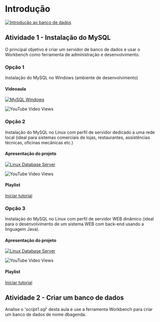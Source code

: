 # Introdução
[![Introdução ao banco de dados](https://github.com/professorjosedeassis/mysql/blob/master/imagens/intro_banco.png)](https://professorjosedeassis.github.io/mysql/ "Assistir apresentação")
## Atividade 1 - Instalação do MySQL
O principal objetivo é criar um servidor de banco de dados e usar o Workbench como ferramenta de administração e desenvolvimento.
### Opção 1
Instalação do MySQL no Windows (ambiente de desenvolvimento)
#### Videoaula
[![MySQL Windows](http://img.youtube.com/vi/iYN9a3i2qkQ/0.jpg)](http://www.youtube.com/watch?v=iYN9a3i2qkQ "Assistir no YouTube")

![YouTube Video Views](https://img.shields.io/youtube/views/iYN9a3i2qkQ?style=social)
### Opção 2
Instalação do MySQL no Linux com perfil de servidor dedicado a uma rede local (ideal para sistemas comerciais de lojas, restaurantes, assistências técnicas, oficinas mecânicas etc.)
#### Apresentação do projeto
[![Linux Database Server](http://img.youtube.com/vi/E6Hf5rQajtw/0.jpg)](http://www.youtube.com/watch?v=E6Hf5rQajtw "Assistir no YouTube")

![YouTube Video Views](https://img.shields.io/youtube/views/E6Hf5rQajtw?style=social)
#### Playlist
[Iniciar tutorial](https://www.youtube.com/playlist?list=PLbEOwbQR9lqxu5aX9GCCYIPPaA9WtVHZS)
### Opção 3
Instalação do MySQL no Linux com perfil de servidor WEB dinâmico (ideal para o desenvolvimento de um sistema WEB com back-end usando a linguagem Java).
#### Apresentação do projeto
[![Linux Database Server](http://img.youtube.com/vi/nuRy0omG06o/0.jpg)](http://www.youtube.com/watch?v=nuRy0omG06o "Assistir no YouTube")

![YouTube Video Views](https://img.shields.io/youtube/views/nuRy0omG06o?style=social)
#### Playlist
[Iniciar tutorial](https://www.youtube.com/playlist?list=PLbEOwbQR9lqyGUhHQHEBXxeBbE1jq8r_c)
## Atividade 2 - Criar um banco de dados
Analise o '_script1.sql_' desta aula e use a ferramenta Workbench para criar um banco de dados de nome dbagenda.
